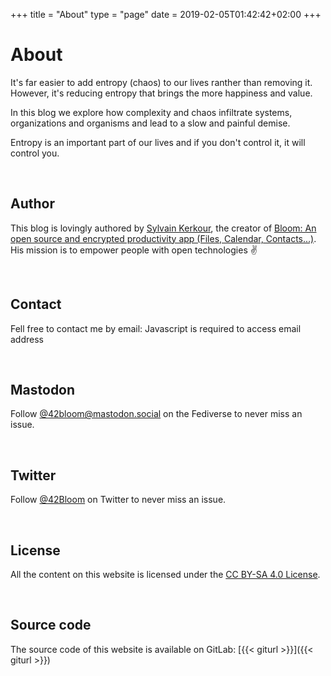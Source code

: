 +++
title = "About"
type = "page"
date = 2019-02-05T01:42:42+02:00
+++

# About
<!--
We believe that entropy (which can be defined as a measurement of chaos, complexity) is inevitable, and equilibrium is death.
As product designers, developers, entrepreneurs, managers... it's our role to manage complexity.
We share on this blog our ideas and experience on how we tackle entropy and keep things simple. -->

<!-- Sometime, it's the lack of entropy that can be fatal: in cryptography or in lottery for example. Anyway -->

It's far easier to add entropy (chaos) to our lives ranther than removing it.
However, it's reducing entropy that brings the more happiness and value.

<!-- Equilibrium is death and too much entropy (chaos) is fatal. -->

In this blog we explore how complexity and chaos infiltrate systems, organizations and organisms and lead to a slow and painful demise.


Entropy is an important part of our lives and if you don't control it, it will control you.

<br />


## Author

This blog is lovingly authored by
<a href="https://kerkour.fr" rel="noopener" target="_blank">Sylvain Kerkour</a>, the creator of
<a href="https://bloom.sh" target="_blank" rel="noopener">
Bloom: An open source and encrypted productivity app (Files, Calendar, Contacts...)</a>.<br />
His mission is to empower people with open technologies ✌️

<br />

## Contact

Fell free to contact me by email: <span class="obfuscated-email">Javascript is required to access email address</span>

<br />

## Mastodon

Follow
<a href="https://mastodon.social/@42bloom" target="_blank" rel="noopener">@42bloom@mastodon.social</a> on the Fediverse to never miss an issue.

<br />

## Twitter

Follow
<a href="https://twitter.com/@42Bloom" target="_blank" rel="noopener">@42Bloom</a> on Twitter to never miss an issue.

<br />

## License

All the content on this website is licensed under the
[CC BY-SA 4.0 License](https://creativecommons.org/licenses/by-sa/4.0/).

<br />

## Source code

The source code of this website is available on GitLab:
[{{< giturl >}}]({{< giturl >}})
